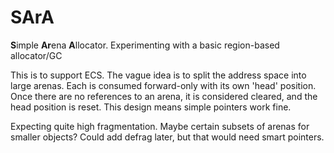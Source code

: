 # SArA
**S**imple **Ar**ena **A**llocator.
Experimenting with a basic region-based allocator/GC

This is to support ECS. The vague idea is to split the address space into large arenas. Each is consumed forward-only with its own 'head' position.
Once there are no references to an arena, it is considered cleared, and the head position is reset.
This design means simple pointers work fine.

Expecting quite high fragmentation. Maybe certain subsets of arenas for smaller objects? Could add defrag later, but that would need smart pointers.
